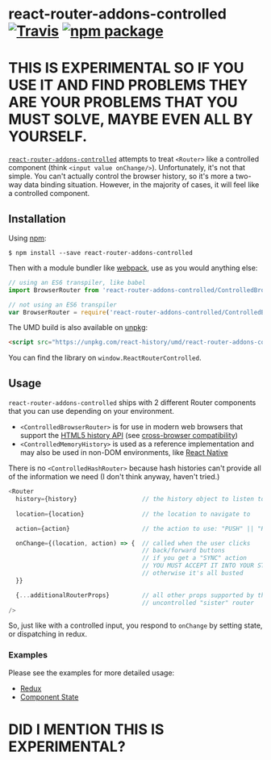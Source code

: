 # react-router-addons-controlled [![Travis][build-badge]][build] [![npm package][npm-badge]][npm]

[build-badge]: https://img.shields.io/travis/ReactTraining/react-router-addons-controlled/master.svg?style=flat-square
[build]: https://travis-ci.org/ReactTraining/react-router-addons-controlled

[npm-badge]: https://img.shields.io/npm/v/react-router-addons-controlled.svg?style=flat-square
[npm]: https://www.npmjs.com/package/react-router-addons-controlled

# THIS IS EXPERIMENTAL SO IF YOU USE IT AND FIND PROBLEMS THEY ARE YOUR PROBLEMS THAT YOU MUST SOLVE, MAYBE EVEN ALL BY YOURSELF.

[`react-router-addons-controlled`](https://www.npmjs.com/package/react-router-addons-controlled) attempts to treat `<Router>` like a controlled component (think `<input value onChange/>`). Unfortunately, it's not that simple. You can't actually control the browser history, so it's more a two-way data binding situation. However, in the majority of cases, it will feel like a controlled component.

## Installation

Using [npm](https://www.npmjs.com/):

    $ npm install --save react-router-addons-controlled

Then with a module bundler like [webpack](https://webpack.github.io/), use as you would anything else:

```js
// using an ES6 transpiler, like babel
import BrowserRouter from 'react-router-addons-controlled/ControlledBrowserRouter'

// not using an ES6 transpiler
var BrowserRouter = require('react-router-addons-controlled/ControlledBrowserRouter')
```

The UMD build is also available on [unpkg](https://unpkg.com):

```html
<script src="https://unpkg.com/react-history/umd/react-router-addons-controlled.min.js"></script>
```

You can find the library on `window.ReactRouterControlled`.

## Usage

`react-router-addons-controlled` ships with 2 different Router components that you can use depending on your environment.

- `<ControlledBrowserRouter>` is for use in modern web browsers that support the [HTML5 history API](http://diveintohtml5.info/history.html) (see [cross-browser compatibility](http://caniuse.com/#feat=history))
- `<ControlledMemoryHistory>` is used as a reference implementation and may also be used in non-DOM environments, like [React Native](https://facebook.github.io/react-native/)

There is no `<ControlledHashRouter>` because hash histories can't provide all of the information we need (I don't think anyway, haven't tried.)

```js
<Router
  history={history}                  // the history object to listen to
                                     
  location={location}                // the location to navigate to

  action={action}                    // the action to use: "PUSH" || "REPLACE", 

  onChange={(location, action) => {  // called when the user clicks
                                     // back/forward buttons
                                     // if you get a "SYNC" action
                                     // YOU MUST ACCEPT IT INTO YOUR STATE
                                     // otherwise it's all busted
  }}

  {...additionalRouterProps}         // all other props supported by the
                                     // uncontrolled "sister" router
/>
```

So, just like with a controlled input, you respond to `onChange` by setting state, or dispatching in redux.

### Examples

Please see the examples for more detailed usage:

- [Redux](/redux-example/index.js)
- [Component State](/manual-tests/index.js)

# DID I MENTION THIS IS EXPERIMENTAL?


